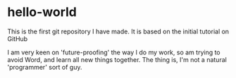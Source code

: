 # hello-world
This is the first git repository I have made. It is based on the initial tutorial on GitHub

I am very keen on 'future-proofing' the way I do my work, so am trying to avoid Word, and learn all new things together. The thing is, I'm not a natural 'programmer' sort of guy.
